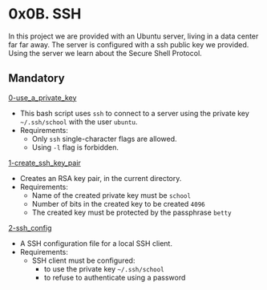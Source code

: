 # 0x0B. SSH

In this project we are provided with an Ubuntu server, living in a data center
far far away. The server is configured with a ssh public key we provided.
Using the server we learn about the Secure Shell Protocol.

## Mandatory

[0-use_a_private_key](./0-use_a_private_key)

- This bash script uses `ssh` to connect to a server using the private key
  `~/.ssh/school` with the user `ubuntu`.
- Requirements:
  - Only `ssh` single-character flags are allowed.
  - Using `-l` flag is forbidden.

[1-create_ssh_key_pair](./1-create_ssh_key_pair)

- Creates an RSA key pair, in the current directory.
- Requirements:
  - Name of the created private key must be `school`
  - Number of bits in the created key to be created `4096`
  - The created key must be protected by the passphrase `betty`

[2-ssh_config](./2-ssh_config)

- A SSH configuration file for a local SSH client.
- Requirements:
  - SSH client must be configured:
    - to use the private key `~/.ssh/school`
    - to refuse to authenticate using a password
